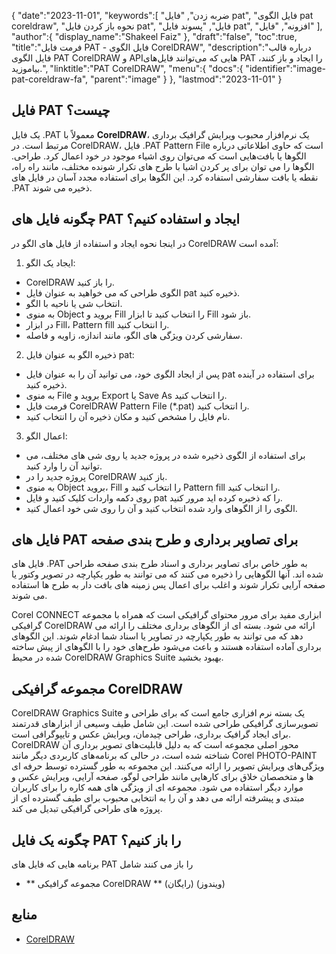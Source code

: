{
   "date":"2023-11-01",
   "keywords":[
"ضربه زدن",
"فایل pat",
"فایل الگوی pat coreldraw",
"نحوه باز کردن فایل pat",
"فایل",
"پسوند فایل pat",
"افزونه",
"فایل"
],
   "author":{
      "display_name":"Shakeel Faiz"
},
   "draft":"false",
   "toc":true,
   "title":"فرمت فایل PAT - فایل الگوی CorelDRAW",
   "description":"درباره قالب فایل الگوی PAT CorelDRAW و APIهایی که می‌توانند فایل‌های PAT را ایجاد و باز کنند، بیاموزید.",
   "linktitle":"PAT CorelDRAW",
   "menu":{
      "docs":{
         "identifier":"image-pat-coreldraw-fa",
         "parent":"image"
}
},
   "lastmod":"2023-11-01"
}

## فایل PAT چیست؟

یک فایل .PAT معمولاً با **CorelDRAW**، یک نرم‌افزار محبوب ویرایش گرافیک برداری مرتبط است. در CorelDRAW، فایل .PAT Pattern File است که حاوی اطلاعاتی درباره الگوها یا بافت‌هایی است که می‌توان روی اشیاء موجود در خود اعمال کرد. طراحی. الگوها را می توان برای پر کردن اشیا با طرح های تکرار شونده مختلف، مانند راه راه، نقطه یا بافت سفارشی استفاده کرد. این الگوها برای استفاده مجدد آسان در فایل های .PAT ذخیره می شوند.

## چگونه فایل های PAT ایجاد و استفاده کنیم؟

در اینجا نحوه ایجاد و استفاده از فایل های الگو در CorelDRAW آمده است:

1.  ایجاد یک الگو:
    
- CorelDRAW را باز کنید.
- الگوی طراحی که می خواهید به عنوان فایل pat ذخیره کنید.
- انتخاب شی یا ناحیه با الگو.
- به منوی Object بروید و Fill را انتخاب کنید تا ابزار Fill باز شود.
- در ابزار Fill، Pattern fill را انتخاب کنید.
- سفارشی کردن ویژگی های الگو، مانند اندازه، زاویه و فاصله.
2.  ذخیره الگو به عنوان فایل pat:
    
- پس از ایجاد الگوی خود، می توانید آن را به عنوان فایل pat برای استفاده در آینده ذخیره کنید.
- به منوی File بروید و Export یا Save As را انتخاب کنید.
- فرمت فایل CorelDRAW Pattern File (*.pat) را انتخاب کنید.
- نام فایل را مشخص کنید و مکان ذخیره آن را انتخاب کنید.
3.  اعمال الگو:
    
- برای استفاده از الگوی ذخیره شده در پروژه جدید یا روی شی های مختلف، می توانید آن را وارد کنید.
- پروژه جدید را در CorelDRAW باز کنید.
- به منوی Object بروید، Fill را انتخاب کنید و Pattern fill را انتخاب کنید.
- روی دکمه واردات کلیک کنید و فایل pat را که ذخیره کرده اید مرور کنید.
- الگوی را از الگوهای وارد شده انتخاب کنید و آن را روی شی خود اعمال کنید.

## فایل های PAT برای تصاویر برداری و طرح بندی صفحه

فایل های .PAT به طور خاص برای تصاویر برداری و اسناد طرح بندی صفحه طراحی شده اند. آنها الگوهایی را ذخیره می کنند که می توانند به طور یکپارچه در تصویر وکتور یا صفحه آرایی تکرار شوند و اغلب برای اعمال پس زمینه های بافت دار به طرح ها استفاده می شوند.

Corel CONNECT ابزاری مفید برای مرور محتوای گرافیکی است که همراه با مجموعه گرافیکی CorelDRAW ارائه می شود. بسته ای از الگوهای برداری مختلف را ارائه می دهد که می توانند به طور یکپارچه در تصاویر یا اسناد شما ادغام شوند. این الگوهای برداری آماده استفاده هستند و باعث می‌شود طرح‌های خود را با الگوهای از پیش ساخته شده در محیط CorelDRAW Graphics Suite بهبود بخشید.

## مجموعه گرافیکی CorelDRAW

CorelDRAW Graphics Suite یک بسته نرم افزاری جامع است که برای طراحی و تصویرسازی گرافیکی طراحی شده است. این شامل طیف وسیعی از ابزارهای قدرتمند برای ایجاد گرافیک برداری، طراحی چیدمان، ویرایش عکس و تایپوگرافی است. CorelDRAW محور اصلی مجموعه است که به دلیل قابلیت‌های تصویر برداری آن شناخته شده است، در حالی که برنامه‌های کاربردی دیگر مانند Corel PHOTO-PAINT ویژگی‌های ویرایش تصویر را ارائه می‌کنند. این مجموعه به طور گسترده توسط حرفه ای ها و متخصصان خلاق برای کارهایی مانند طراحی لوگو، صفحه آرایی، ویرایش عکس و موارد دیگر استفاده می شود. مجموعه ای از ویژگی های همه کاره را برای کاربران مبتدی و پیشرفته ارائه می دهد و آن را به انتخابی محبوب برای طیف گسترده ای از پروژه های طراحی گرافیکی تبدیل می کند.

## چگونه یک فایل PAT را باز کنیم؟

برنامه هایی که فایل های PAT را باز می کنند شامل

- ** مجموعه گرافیکی CorelDRAW ** (رایگان) (ویندوز)

## منابع
* [CorelDRAW](https://en.wikipedia.org/wiki/CorelDRAW)
